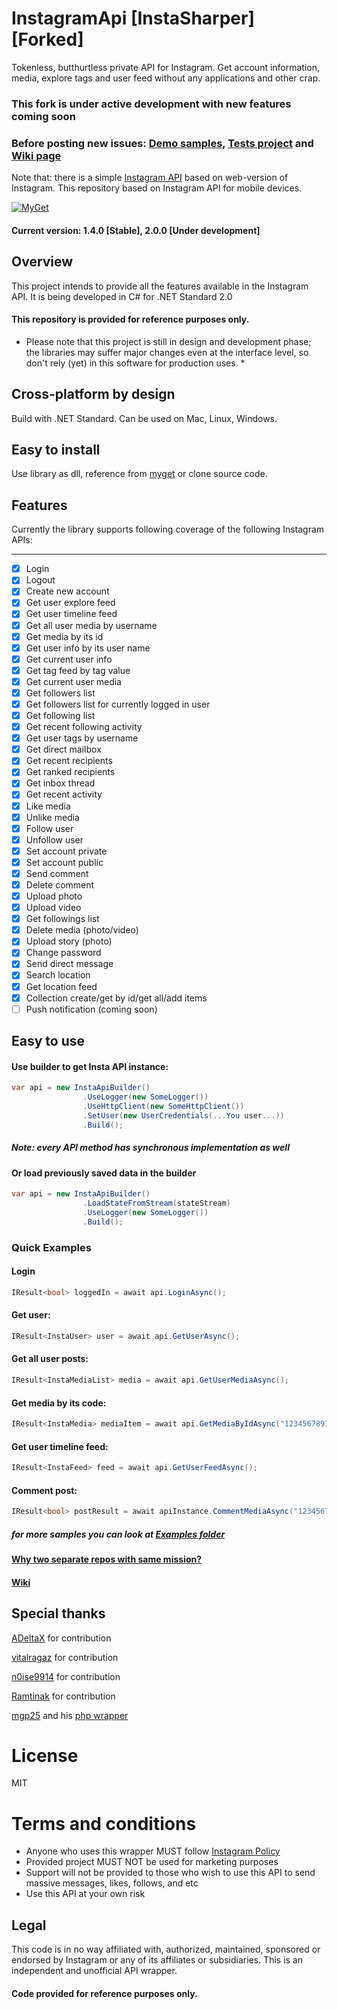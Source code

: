 # InstagramApi [InstaSharper] [Forked]
Tokenless, butthurtless private API for Instagram. Get account information, media, explore tags and user feed without any applications and other crap.

### This fork is under active development with new features coming soon

### Before posting new issues: [Demo samples](https://github.com/a-legotin/InstaSharper/tree/develop/InstaSharper.Examples), [Tests project](https://github.com/a-legotin/InstaSharper/tree/develop/InstaSharper.Tests/Endpoints) and [Wiki page](https://github.com/a-legotin/InstaSharper/wiki/How-to-use-library-features)

Note that: there is a simple [Instagram API](https://github.com/a-legotin/InstagramAPI-Web) based on web-version of Instagram. This repository based on Instagram API for mobile devices.

[![MyGet](https://img.shields.io/myget/instashaper-develop/v/InstaSharper.svg)](https://www.myget.org/feed/instashaper-develop/package/nuget/InstaSharper)

#### Current version: 1.4.0 [Stable], 2.0.0 [Under development]

## Overview
This project intends to provide all the features available in the Instagram API. It is being developed in C# for .NET Standard 2.0

#### This repository is provided for reference purposes only.

* Please note that this project is still in design and development phase; the libraries may suffer major changes even at the interface level, so don't rely (yet) in this software for production uses. *

## Cross-platform by design
Build with .NET Standard. Can be used on Mac, Linux, Windows.

## Easy to install
Use library as dll, reference from [myget](https://www.myget.org/feed/instashaper-develop/package/nuget/InstaSharper) or clone source code.

## Features

Currently the library supports following coverage of the following Instagram APIs:

***

- [x] Login
- [x] Logout
- [x] Create new account
- [x] Get user explore feed
- [x] Get user timeline feed
- [x] Get all user media by username
- [x] Get media by its id
- [x] Get user info by its user name
- [x] Get current user info
- [x] Get tag feed by tag value
- [x] Get current user media
- [x] Get followers list
- [x] Get followers list for currently logged in user
- [x] Get following list
- [x] Get recent following activity
- [x] Get user tags by username
- [x] Get direct mailbox
- [x] Get recent recipients
- [x] Get ranked recipients
- [x] Get inbox thread
- [x] Get recent activity
- [x] Like media
- [x] Unlike media
- [x] Follow user
- [x] Unfollow user
- [x] Set account private
- [x] Set account public
- [x] Send comment
- [x] Delete comment
- [x] Upload photo
- [x] Upload video
- [x] Get followings list
- [x] Delete media (photo/video)
- [x] Upload story (photo)
- [x] Change password
- [x] Send direct message
- [x] Search location
- [x] Get location feed
- [x] Collection create/get by id/get all/add items
- [ ] Push notification (coming soon)

## Easy to use
#### Use builder to get Insta API instance:
```c#
var api = new InstaApiBuilder()
                .UseLogger(new SomeLogger())
                .UseHttpClient(new SomeHttpClient())
                .SetUser(new UserCredentials(...You user...))
                .Build();
```
##### Note: every API method has synchronous implementation as well

#### Or load previously saved data in the builder
```c#
var api = new InstaApiBuilder()
                .LoadStateFromStream(stateStream)
                .UseLogger(new SomeLogger())
                .Build();
```

### Quick Examples
#### Login
```c#
IResult<bool> loggedIn = await api.LoginAsync();
```

#### Get user:
```c#
IResult<InstaUser> user = await api.GetUserAsync();
```

#### Get all user posts:
```c#
IResult<InstaMediaList> media = await api.GetUserMediaAsync();
```

#### Get media by its code:
```c#
IResult<InstaMedia> mediaItem = await api.GetMediaByIdAsync("1234567891234567891_123456789);
```

#### Get user timeline feed:
```c#
IResult<InstaFeed> feed = await api.GetUserFeedAsync();
```

#### Comment post:
```c#
IResult<bool> postResult = await apiInstance.CommentMediaAsync("1234567891234567891_123456789", "Hi there!");
```

##### for more samples you can look at [Examples folder](https://github.com/a-legotin/InstaSharper/tree/master/InstaSharper.Examples)


#### [Why two separate repos with same mission?](https://github.com/a-legotin/InstagramAPI-Web/wiki/Difference-between-API-Web-and-just-API-repositories)

#### [Wiki](https://github.com/a-legotin/InstagramAPI/wiki/)

## Special thanks

[ADeltaX](https://github.com/ADeltaX) for contribution

[vitalragaz](https://github.com/vitalragaz) for contribution

[n0ise9914](https://github.com/n0ise9914) for contribution

[Ramtinak](https://github.com/ramtinak) for contribution

[mgp25](https://github.com/mgp25) and his [php wrapper](https://github.com/mgp25/Instagram-API/)

# License

MIT

# Terms and conditions

- Anyone who uses this wrapper MUST follow [Instagram Policy](https://www.instagram.com/about/legal/terms/api/)
- Provided project MUST NOT be used for marketing purposes
- Support will not be provided to those who wish to use this API to send massive messages, likes, follows, and etc
- Use this API at your own risk

## Legal

This code is in no way affiliated with, authorized, maintained, sponsored or endorsed by Instagram or any of its affiliates or subsidiaries. This is an independent and unofficial API wrapper.
#### Code provided for reference purposes only.
